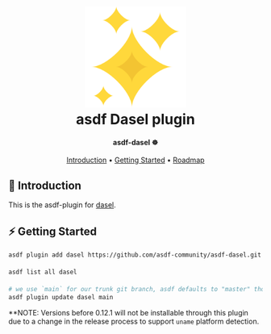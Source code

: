 <h1 align="center">
  <br>
  <a href="http://github.com/asdf-community/asdf-dasel"><img src="./assets/logo.png" alt="dasel" width="200px" /></a>
  <br>
  asdf Dasel plugin
  <br>
</h1>

<h4 align="center">asdf-dasel ☸️</h4>

<p align="center">
  <a href="#introduction">Introduction</a> •
  <a href="#getting-started">Getting Started</a> •
  <a href="#roadmap">Roadmap</a>
</p>

## 👋 Introduction

This is the asdf-plugin for [dasel](https://github.com/tomwright/dasel).

## ⚡️ Getting Started

```bash
asdf plugin add dasel https://github.com/asdf-community/asdf-dasel.git

asdf list all dasel

# we use `main` for our trunk git branch, asdf defaults to "master" though, so you need to manually specify main
asdf plugin update dasel main
```

**NOTE: Versions before 0.12.1 will not be installable through this plugin due to a change in the release process to support `uname` platform detection.
